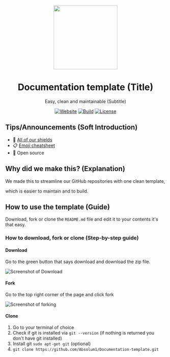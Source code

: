 <p align="center"><a href="https://github.com/absolum1"
target="_blank"><br><img width="200" src="https://absolum.nl/assets/images/absolum-min-1014x789.png"></a></p>


<h1 align="center">Documentation template (Title)</h1>


<p align="center">Easy, clean and maintainable (Subtitle)</p>


<p align="center"> 
<a href="https://absolum.nl"><img src="https://img.shields.io/badge/website-absolum.nl-lightgrey.svg" alt="Website"></a>
<a href="https://github.com/absolum1"><img src="https://img.shields.io/badge/build-success-lightgrey.svg" alt="Build"></a>
<a href="https://absolum.nl/mitlicense"><img src="https://img.shields.io/badge/license-MIT-lightgrey.svg" alt="License"></a>
</p>


## Tips/Announcements (Soft Introduction)
- :page_facing_up: <a href="https://github.com/Absolum1/Shields" target="_blank"> All of our shields</a>
- :clipboard: <a href="https://www.webfx.com/tools/emoji-cheat-sheet/" target="_blank"> Emoji cheatsheet</a>
- 🎉 Open source


## Why did we make this? (Explanation)
We made this to streamline our GitHub repositories with one clean template, 

which is easier to maintain and to build.


## How to use the template (Guide)
Download, fork or clone the  ```README.md``` file and edit it to your contents
it's that easy.


### How to download, fork or clone (Step-by-step guide)


#### Download
Go to the green button that says download and download the zip file.

![Screenshot of Download](https://i.imgur.com/t9RwKFR.png)

#### Fork
Go to the top right corner of the page and click fork

![Screenshot of forking](https://i.imgur.com/XddsK5g.png)

#### Clone
1. Go to your terminal of choice
2. Check if git is installed via ```git --version``` (if nothing is returned you don't have git installed)
3. Install git ```sudo apt-get git``` (optional) 
4. ```git clone https://github.com/Absolum1/Documentation-template.git```
